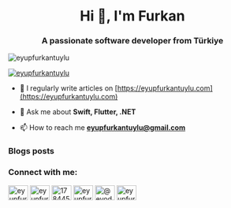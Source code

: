 <h1 align="center">Hi 👋, I'm Furkan</h1>
<h3 align="center">A passionate software developer from Türkiye</h3>

<p align="left"> <img src="https://komarev.com/ghpvc/?username=eyupfurkantuylu&label=Profile%20views&color=0e75b6&style=flat" alt="eyupfurkantuylu" /> </p>


<p align="left"> <a href="https://twitter.com/eyupfurkantuylu" target="blank"><img src="https://img.shields.io/twitter/follow/eyupfurkantuylu?logo=twitter&style=for-the-badge" alt="eyupfurkantuylu" /></a> </p>


- 📝 I regularly write articles on [https://eyupfurkantuylu.com](https://eyupfurkantuylu.com)

- 💬 Ask me about **Swift, Flutter, .NET**

- 📫 How to reach me **eyupfurkantuylu@gmail.com**

### Blogs posts
<!-- BLOG-POST-LIST:START -->
<!-- BLOG-POST-LIST:END -->

<h3 align="left">Connect with me:</h3>
<p align="left">
<a href="https://twitter.com/eyupfurkantuylu" target="blank"><img align="center" src="https://raw.githubusercontent.com/rahuldkjain/github-profile-readme-generator/master/src/images/icons/Social/twitter.svg" alt="eyupfurkantuylu" height="30" width="40" /></a>
<a href="https://linkedin.com/in/eyupfurkantuylu" target="blank"><img align="center" src="https://raw.githubusercontent.com/rahuldkjain/github-profile-readme-generator/master/src/images/icons/Social/linked-in-alt.svg" alt="eyupfurkantuylu" height="30" width="40" /></a>
<a href="https://stackoverflow.com/users/17844518" target="blank"><img align="center" src="https://raw.githubusercontent.com/rahuldkjain/github-profile-readme-generator/master/src/images/icons/Social/stack-overflow.svg" alt="17844518" height="30" width="40" /></a>
<a href="https://instagram.com/eyupfurkantuylu" target="blank"><img align="center" src="https://raw.githubusercontent.com/rahuldkjain/github-profile-readme-generator/master/src/images/icons/Social/instagram.svg" alt="eyupfurkantuylu" height="30" width="40" /></a>
<a href="https://medium.com/@eyodev" target="blank"><img align="center" src="https://raw.githubusercontent.com/rahuldkjain/github-profile-readme-generator/master/src/images/icons/Social/medium.svg" alt="@eyodev" height="30" width="40" /></a>
<a href="https://www.youtube.com/@eyupfurkantuylu" target="blank"><img align="center" src="https://raw.githubusercontent.com/rahuldkjain/github-profile-readme-generator/master/src/images/icons/Social/youtube.svg" alt="eyupfurkantuylu" height="30" width="40" /></a>
</p>
